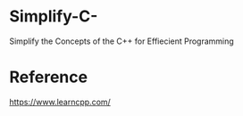 # Simplify-C-
Simplify the Concepts of the C++ for Effiecient Programming


# Reference
https://www.learncpp.com/
